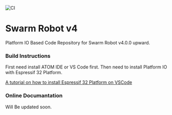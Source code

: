 
![CI](https://github.com/NuwanJ/pera-swarm-firmware/workflows/CI/badge.svg)

# Swarm Robot v4
Platform IO Based Code Repository for Swarm Robot v4.0.0 upward.

### Build Instructions ###
First need install ATOM IDE or VS Code first.
Then need to install Platform IO with Espressif 32 Platform.

[A tutorial on how to install Espressif 32 Platform on VSCode](https://www.instructables.com/id/Develop-ESP32-With-PlatformIO-IDE/)

### Online Documantation  ###

Will Be updated soon.
